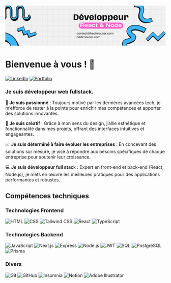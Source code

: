 ![Bannière](./Banniere.png)


# Bienvenue à vous ! 👋

[![LinkedIn](https://img.shields.io/badge/LinkedIn-0A66C2?style=flat&logo=linkedin&logoColor=white)](https://hadimouter.com/)
[![Portfolio](https://img.shields.io/badge/Portfolio-000000?style=flat&logo=web&logoColor=white)](https://hadimouter.com/)

### Je suis développeur web fullstack.

🌟 **Je suis passionné** : Toujours motivé par les dernières avancées tech, je m’efforce de rester à la pointe pour enrichir mes compétences et apporter des solutions innovantes.

🎨 **Je suis créatif** : Grâce à mon sens du design, j’allie esthétique et fonctionnalité dans mes projets, offrant des interfaces intuitives et engageantes.

📈 **Je suis déterminé à faire évoluer les entreprises** : En concevant des solutions sur mesure, je vise à répondre aux besoins spécifiques de chaque entreprise pour soutenir leur croissance.

💻 **Je suis développeur full stac**k : Expert en front-end et back-end (React, Node.js), je mets en œuvre les meilleures pratiques pour des applications performantes et robustes.

## Compétences techniques

### Technologies Frontend
![HTML](https://img.shields.io/badge/HTML-E34F26?style=flat&logo=html5&logoColor=FFFFFF)
![CSS](https://img.shields.io/badge/CSS-1572B6?style=flat&logo=css3&logoColor=FFFFFF)
![Tailwind CSS](https://img.shields.io/badge/Tailwind_CSS-38B2AC?style=flat&logo=tailwind-css&logoColor=FFFFFF)
![React](https://img.shields.io/badge/React-61DAFB?style=flat&logo=react&logoColor=000000)
![TypeScript](https://img.shields.io/badge/TypeScript-3178C6?style=flat&logo=typescript&logoColor=FFFFFF)

### Technologies Backend
![JavaScript](https://img.shields.io/badge/JavaScript-F7DF1E?style=flat&logo=javascript&logoColor=black)
![Next.js](https://img.shields.io/badge/Next.js-000000?style=flat&logo=nextdotjs&logoColor=FFFFFF)
![Express](https://img.shields.io/badge/Express-000000?style=flat&logo=express&logoColor=FFFFFF)
![Node.js](https://img.shields.io/badge/Node.js-339933?style=flat&logo=nodedotjs&logoColor=FFFFFF)
![JWT](https://img.shields.io/badge/JWT-000000?style=flat&logo=json-web-tokens&logoColor=FFFFFF)
![SQL](https://img.shields.io/badge/SQL-4479A1?style=flat&logo=database&logoColor=white)
![PostgreSQL](https://img.shields.io/badge/PostgreSQL-4169E1?style=flat&logo=postgresql&logoColor=FFFFFF)
![Prisma](https://img.shields.io/badge/Prisma-2D3748?style=flat&logo=prisma&logoColor=FFFFFF)

### Divers
![Git](https://img.shields.io/badge/Git-F05032?style=flat&logo=git&logoColor=FFFFFF)
![GitHub](https://img.shields.io/badge/GitHub-181717?style=flat&logo=github&logoColor=FFFFFF)
![Insomnia](https://img.shields.io/badge/Insomnia-4000BF?style=flat&logo=insomnia&logoColor=FFFFFF)
![Notion](https://img.shields.io/badge/Notion-000000?style=flat&logo=notion&logoColor=FFFFFF)
![Adobe Illustrator](https://img.shields.io/badge/Adobe_Illustrator-FF9A00?style=flat&logo=adobeillustrator&logoColor=white)



